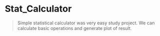 # Stat_Calculator
> Simple statistical calculator was very easy study project. We can calculate basic operations and generate plot of result. 
